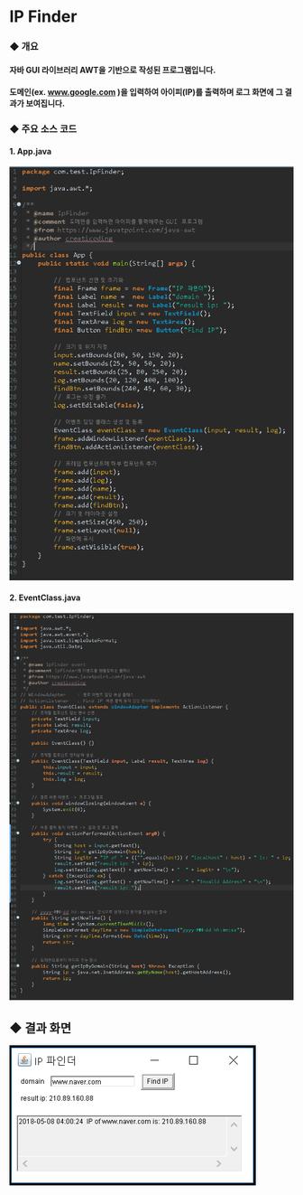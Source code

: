 # IP Finder

### ◆ 개요

#### 자바 GUI 라이브러리 AWT을 기반으로 작성된 프로그램입니다. 

#### 도메인(ex. www.google.com )을 입력하여 아이피(IP)를 출력하며 로그 화면에 그 결과가 보여집니다.

### ◆ 주요 소스 코드

#### 1. App.java

![App.java](./App.PNG?raw=true "Title")

#### 2. EventClass.java

![EventClass.java](EventClass.PNG?raw=true "Title")

## ◆ 결과 화면

![result image](result.PNG?raw=true "Title")

